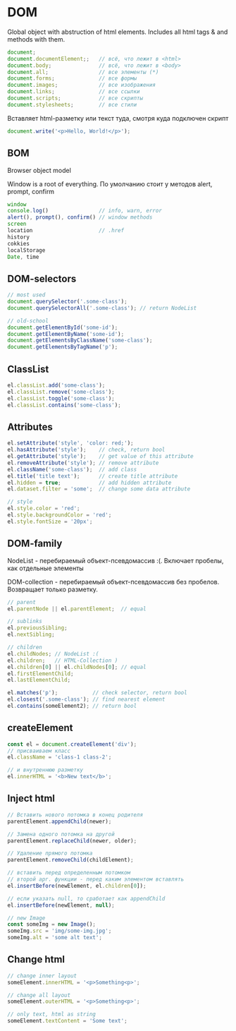 # DOM

Global object with abstruction of html elements. Includes all html tags & and methods with them.

```js
document;
document.documentElement;;   // всё, что лежит в <html>
document.body;               // всё, что лежит в <body>
document.all;                // все элементы (*)
document.forms;              // все формы
document.images;             // все изображения
document.links;              // все ссылки
document.scripts;            // все скрипты
document.stylesheets;        // все стили
```

Вставляет html-разметку или текст туда, смотря куда подключен скрипт

```js
document.write('<p>Hello, World!</p>');
```

## BOM

Browser object model

Window is a root of everything. По умолчанию стоит у методов alert, prompt, confirm

```js
window
console.log()                // info, warn, error
alert(), prompt(), confirm() // window methods
screen
location                     // .href
history
cokkies
localStorage
Date, time
```

## DOM-selectors

```js
// most used
document.querySelector('.some-class');
document.querySelectorAll('.some-class'); // return NodeList

// old-school
document.getElementById('some-id');
document.getElementByName('some-id');
document.getElementsByClassName('some-class');
document.getElementsByTagName('p');
```

## ClassList

```js
el.classList.add('some-class');
el.classList.remove('some-class');
el.classList.toggle('some-class');
el.classList.contains('some-class');
```

## Attributes

```js
el.setAttribute('style', 'color: red;');
el.hasAttribute('style');    // check, return bool
el.getAttribute('style');    // get value of this attribute
el.removeAttribute('style'); // remove attribute
el.className('some-class');  // add class
el.title('title text');      // create title attribute
el.hidden = true;            // add hidden attribute
el.dataset.filter = 'some';  // change some data attribute

// style
el.style.color = 'red';
el.style.backgroundColor = 'red';
el.style.fontSize = '20px';
```

## DOM-family

NodeList - перебираемый объект-псевдомассив :(. Включает пробелы, как отдельные элементы

DOM-collection - перебираемый объект-псевдомассив без пробелов. Возвращает только разметку.

```js
// parent
el.parentNode || el.parentElement;  // equal

// sublinks
el.previousSibling;
el.nextSibling;

// children
el.childNodes; // NodeList :(
el.children;   // HTML-Collection )
el.children[0] || el.childNodes[0]; // equal
el.firstElementChild;
el.lastElementChild;

el.matches('p');           // check selector, return bool
el.closest('.some-class'); // find nearest element
el.contains(someElement2); // return bool
```

## createElement

```js
const el = document.createElement('div');
// присваиваем класс
el.className = 'class-1 class-2';

// и внутреннюю разметку
el.innerHTML = '<b>New text</b>';
```

## Inject html

```js
// Вставить нового потомка в конец родителя
parentElement.appendChild(newer);

// Замена одного потомка на другой
parentElement.replaceChild(newer, older);

// Удаление прямого потомка
parentElement.removeChild(childElement);

// вставить перед определенным потомком
// второй арг. функции - перед каким элементом вставлять
el.insertBefore(newElement, el.children[0]);

// если указать null, то сработает как appendChild
el.insertBefore(newElement, null);

// new Image
const someImg = new Image();
someImg.src = 'img/some-img.jpg';
someImg.alt = 'some alt text';
```


## Change html

```js
// change inner layout
someElement.innerHTML = '<p>Something<p>';

// change all layout
someElement.outerHTML = '<p>Something<p>';

// only text, html as string
someElement.textContent = 'Some text';
```
